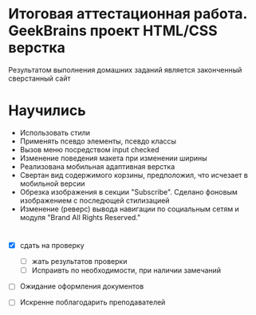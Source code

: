 # Итоговая аттестационная работа. GeekBrains проект HTML/CSS верстка
Результатом выполнения домашних заданий является законченный сверстанный сайт
# Научились
* Использовать стили
* Применять псевдо элементы, псевдо классы
* Вызов меню посредством input checked
* Изменение поведения макета при изменении ширины
* Реализована мобильная адаптивная верстка
* Свертан вид содержимого корзины, предположил, что исчезает в мобильной версии
* Обрезка изображения в секции "Subscribe". Сделано фоновым изображением с последющей стилизацией
* Изменение (реверс) вывода навигации по социальным сетям и модуля "Brand All Rights Reserved."
 
# 
* [X] сдать на проверку
    *  [ ] жать результатов проверки
    *  [ ] Испраивть по необходимости, при наличии замечаний
* [ ] Ожидание оформления документов
* [ ] Искренне поблагодарить преподавателей
  
